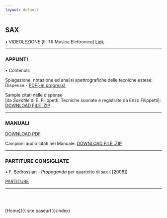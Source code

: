 ```yaml
---
layout: default
---
```



## SAX






• VIDEOLEZIONE [III TR Musica Elettronica] <a href="https://www.youtube.com/watch?v=IbskrOyX244" target="_blank">Link</a>


<!--
• VIDEOLEZIONE [II TR Musica Applicata] <a href="https://www.youtube.com/watch?v=rxkdNBpLx-c" target="_blank">Link</a>

• VIDEOLEZIONE [III TR Musica Applicata] <a href="https://www.youtube.com/watch?v=Xhmvat8WafI" target="_blank">Link</a>

-->

______

### APPUNTI


• Contenuti:

Spiegazione, notazione ed analisi spettrografiche delle tecniche estese: Dispense - <a href=" " target="_blank">PDF(-in progress)</a>


Sample citati nelle dispense  
[da *Saxatile* di E. Filippetti. Tecniche suonate e registrate da Enzo Filippetti]:
 <a href="https://www.dropbox.com/s/imcdnfwvj6vd95v/SAXATILE%20PER%20CITERA.zip?dl=0" target="_blank">DOWNLOAD FILE .ZIP</a>



______

### MANUALI

 <a href="https://www.dropbox.com/s/y6kag2fcwp7s886/Weiss_Netti%3B%20trattato%20II.pdf?dl=0" target="_blank">DOWNLOAD PDF</a>

Campioni audio citati nel Manuale: <a href="https://www.dropbox.com/s/pmbvvtvb86geze6/Weiss-Netti_Techs.zip?dl=0" target="_blank">DOWNLOAD FILE .ZIP</a>

______

### PARTITURE CONSIGLIATE


<!-- • xxx - *yyy* (da zzz, [1909])

• B. Ferneyhough - *Unity Capsule* per flauto ( [1975])

• H. Lachenmann - *Dal Niente* per clarinetto ( [1970])

• S. Sciarrino - *Introduzione all'oscuro* per ensemble ( [1981])

• G. Grisey - *Anubis et Nout* per clarinetto contrabbasso ( [1985])-->

• F. Bedrossian - *Propaganda* per quartetto di sax ( [2008])


<a href="https://www.dropbox.com/sh/7tvjnfe5sl5ibba/AACVPi1R2tpBcSDR2tcuMtmna?dl=0" target="_blank">PARTITURE</a>







______

<br>

<br>


[Home]({{ site.baseurl }}/index)
